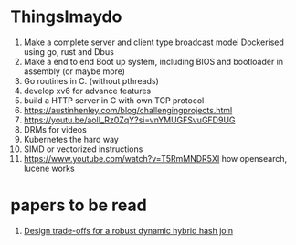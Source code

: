 # ThingsImaydo

1. Make a complete server and client type broadcast model Dockerised using go, rust and Dbus
2. Make a end to end Boot up system, including BIOS and bootloader in assembly (or maybe more)
3. Go routines in C. (without pthreads)
4. develop xv6 for advance features
5. build a HTTP server in C with own TCP protocol
6. https://austinhenley.com/blog/challengingprojects.html
7. https://youtu.be/aolI_Rz0ZqY?si=vnYMUGFSvuGFD9UG
8. DRMs for videos
9. Kubernetes the hard way
10. SIMD or vectorized instructions
11. https://www.youtube.com/watch?v=T5RmMNDR5XI how opensearch, lucene works



# papers to be read

1. [Design trade-offs for a robust dynamic hybrid hash join](https://dl.acm.org/doi/abs/10.14778/3547305.3547327)
